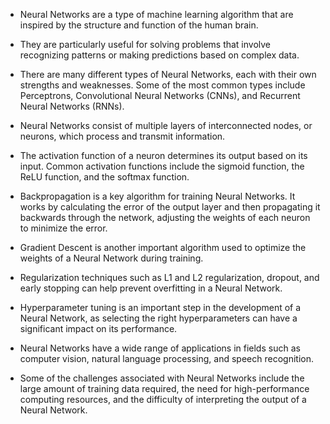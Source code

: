 - Neural Networks are a type of machine learning algorithm that are inspired by the structure and function of the human brain.

- They are particularly useful for solving problems that involve recognizing patterns or making predictions based on complex data.

- There are many different types of Neural Networks, each with their own strengths and weaknesses. Some of the most common types include Perceptrons, Convolutional Neural Networks (CNNs), and Recurrent Neural Networks (RNNs).

- Neural Networks consist of multiple layers of interconnected nodes, or neurons, which process and transmit information.

- The activation function of a neuron determines its output based on its input. Common activation functions include the sigmoid function, the ReLU function, and the softmax function.

- Backpropagation is a key algorithm for training Neural Networks. It works by calculating the error of the output layer and then propagating it backwards through the network, adjusting the weights of each neuron to minimize the error.

- Gradient Descent is another important algorithm used to optimize the weights of a Neural Network during training.

- Regularization techniques such as L1 and L2 regularization, dropout, and early stopping can help prevent overfitting in a Neural Network.

- Hyperparameter tuning is an important step in the development of a Neural Network, as selecting the right hyperparameters can have a significant impact on its performance.

- Neural Networks have a wide range of applications in fields such as computer vision, natural language processing, and speech recognition.

- Some of the challenges associated with Neural Networks include the large amount of training data required, the need for high-performance computing resources, and the difficulty of interpreting the output of a Neural Network.